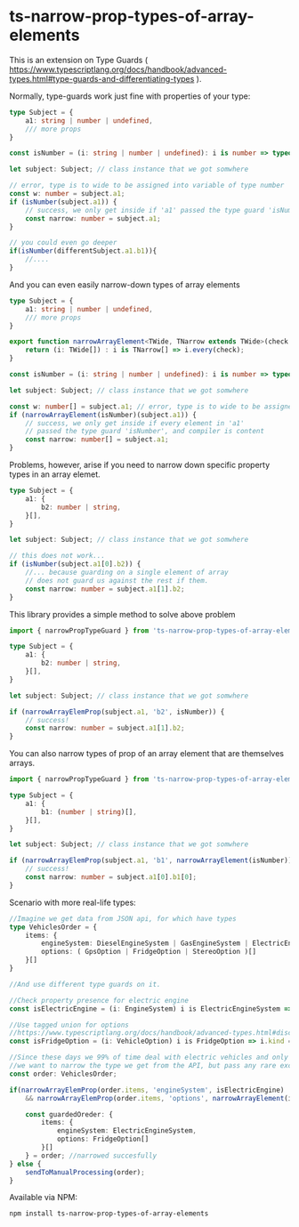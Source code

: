 # ts-narrow-prop-types-of-array-elements

This is an extension on Type Guards ( https://www.typescriptlang.org/docs/handbook/advanced-types.html#type-guards-and-differentiating-types ).

Normally, type-guards work just fine with properties of your type:

```typescript
type Subject = {
    a1: string | number | undefined,
    /// more props
}

const isNumber = (i: string | number | undefined): i is number => typeof i === 'number';

let subject: Subject; // class instance that we got somwhere

// error, type is to wide to be assigned into variable of type number
const w: number = subject.a1; 
if (isNumber(subject.a1)) {
    // success, we only get inside if 'a1' passed the type guard 'isNumber', and compile is content
    const narrow: number = subject.a1; 
}

// you could even go deeper
if(isNumber(differentSubject.a1.b1)){
    //....
}
```

And you can even easily narrow-down types of array elements

```typescript
type Subject = {
    a1: string | number | undefined,
    /// more props
}

export function narrowArrayElement<TWide, TNarrow extends TWide>(check:(i: TWide) => i is TNarrow ){
    return (i: TWide[]) : i is TNarrow[] => i.every(check); 
}

const isNumber = (i: string | number | undefined): i is number => typeof i === 'number';

let subject: Subject; // class instance that we got somwhere

const w: number[] = subject.a1; // error, type is to wide to be assigned into variable of type number[]; 
if (narrowArrayElement(isNumber)(subject.a1)) {
    // success, we only get inside if every element in 'a1' 
    // passed the type guard 'isNumber', and compiler is content
    const narrow: number[] = subject.a1; 
}

```

Problems, however, arise if you need to narrow down specific property types in an array elemet.

```typescript
type Subject = {
    a1: {
        b2: number | string,   
    }[],
}

let subject: Subject; // class instance that we got somwhere

// this does not work...
if (isNumber(subject.a1[0].b2)) {
    //... because guarding on a single element of array
    // does not guard us against the rest if them.
    const narrow: number = subject.a1[1].b2;
}
```

This library provides a simple method to solve above problem

```typescript
import { narrowPropTypeGuard } from 'ts-narrow-prop-types-of-array-elements';

type Subject = {
    a1: {
        b2: number | string,   
    }[],
}

let subject: Subject; // class instance that we got somwhere

if (narrowArrayElemProp(subject.a1, 'b2', isNumber)) {
    // success!
    const narrow: number = subject.a1[1].b2;
}
```

You can also narrow types of prop of an array element that are themselves arrays.

```typescript
import { narrowPropTypeGuard } from 'ts-narrow-prop-types-of-array-elements';

type Subject = {
    a1: {
        b1: (number | string)[],
    }[],
}

let subject: Subject; // class instance that we got somwhere

if (narrowArrayElemProp(subject.a1, 'b1', narrowArrayElement(isNumber))) {
    // success!
    const narrow: number = subject.a1[0].b1[0];
}
```

Scenario with more real-life types:

```typescript
//Imagine we get data from JSON api, for which have types
type VehiclesOrder = {
    items: {
        engineSystem: DieselEngineSystem | GasEngineSystem | ElectricEngineSystem,
        options: ( GpsOption | FridgeOption | StereoOption )[]
    }[]
}

//And use different type guards on it.

//Check property presence for electric engine
const isElectricEngine = (i: EngineSystem) i is ElectricEngineSystem => 'chargerVoltage' in i;

//Use tagged union for options 
//https://www.typescriptlang.org/docs/handbook/advanced-types.html#discriminated-unions
const isFridgeOption = (i: VehicleOption) i is FridgeOption => i.kind === 'FridgeOption';

//Since these days we 99% of time deal with electric vehicles and only fridges are still optional, 
//we want to narrow the type we get from the API, but pass any rare exceptions for manual processing 
const order: VehiclesOrder;

if(narrowArrayElemProp(order.items, 'engineSystem', isElectricEngine)
    && narrowArrayElemProp(order.items, 'options', narrowArrayElement(isFridgeOption)){

    const guardedOreder: {
        items: {
            engineSystem: ElectricEngineSystem,
            options: FridgeOption[]
        }[]
    } = order; //narrowed succesfully
} else {
    sendToManualProcessing(order);
}
```

Available via NPM:

`npm install ts-narrow-prop-types-of-array-elements`









